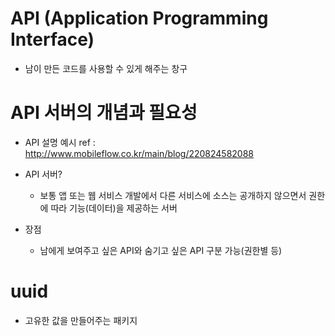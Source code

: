 
# API (Application Programming Interface)

- 남이 만든 코드를 사용할 수 있게 해주는 창구

# API 서버의 개념과 필요성

- API 설명 예시 ref : http://www.mobileflow.co.kr/main/blog/220824582088

- API 서버?
    - 보통 앱 또는 웹 서비스 개발에서 다른 서비스에 소스는 공개하지 않으면서 권한에 따라 기능(데이터)을 제공하는 서버

- 장점
    - 남에게 보여주고 싶은 API와 숨기고 싶은 API 구분 가능(권한별 등)

# uuid

- 고유한 값을 만들어주는 패키지